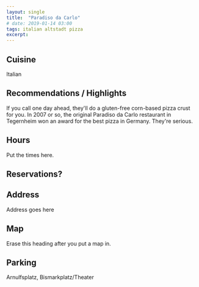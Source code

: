 ```yaml
---
layout: single
title:  "Paradiso da Carlo"
# date: 2019-01-14 03:00
tags: italian altstadt pizza
excerpt: 
---
```




## Cuisine ##
Italian

## Recommendations / Highlights ##
If you call one day ahead, they'll do a gluten-free corn-based pizza crust for you.  In 2007 or so, the original Paradiso da Carlo restaurant in Tegernheim won an award for the best pizza in Germany.  They're serious.

## Hours ##
Put the times here.

## Reservations? ##

## Address ##
Address goes here

## Map ##
Erase this heading after you put a map in.

## Parking ##
Arnulfsplatz, Bismarkplatz/Theater
